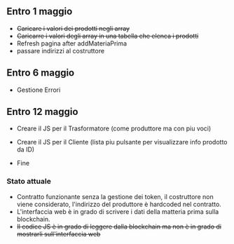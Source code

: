## Entro 1 maggio
- ~~Caricare i valori dei prodotti negli array~~
- ~~Caricarre i valori degli array in una tabella che elenca i prodotti~~
- Refresh pagina after addMateriaPrima
- passare indirizzi al costruttore

## Entro 6 maggio
- Gestione Errori

## Entro 12 maggio
- Creare il JS per il Trasformatore (come produttore ma con piu voci)
- Creare il JS per il Cliente (lista piu pulsante per visualizzare info prodotto da ID)

- Fine

### Stato attuale
- Contratto funzionante senza la gestione dei token, il costruttore non viene considerato, l'indirizzo del produttore è hardcoded nel contratto.
- L'interfaccia web è in grado di scrivere i dati della matteria prima sulla blockchain. 
- ~~Il codice JS è in grado di leggere dalla blockchain ma non è in grado di mostrarli sull'interfaccia web~~
